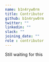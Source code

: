 ```yaml
---
name: b1n4ryw0rm
title: Contributor
github: b1n4ryw0rm
twitter: ""
linkedin: ""
slack: ""
joining_date: ""
role : contributor
---
```


Still waiting for this

